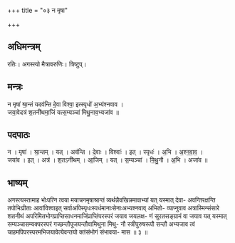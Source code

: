 +++
title = "०३ न मृषा"

+++
## अधिमन्त्रम्
रतिः। अगस्त्यो मैत्रावरुणिः। त्रिष्टुप्।

## मन्त्रः
न मृषा॑ श्रा॒न्तं यदव॑न्ति दे॒वा विश्वा॒ इत्स्पृधो॑ अ॒भ्य॑श्नवाव ।  
जया॒वेदत्र॑ श॒तनी॑थमा॒जिं यत्स॒म्यञ्चा॑ मिथु॒नाव॒भ्यजा॑व ॥

## पदपाठः
न । मृषा॑ । श्रा॒न्तम् । यत् । अव॑न्ति । दे॒वाः । विश्वाः॑ । इत् । स्पृधः॑ । अ॒भि । अ॒श्न॒वा॒व॒ ।  
जया॑व । इत् । अत्र॑ । श॒तऽनी॑थम् । आ॒जिम् । यत् । स॒म्यञ्चा॑ । मि॒थु॒नौ । अ॒भि । अजा॑व ॥

## भाष्यम्
अगस्त्यस्तामाह भोःपत्नि त्वया मयाचनमृषाश्रान्तं व्यर्थन्नैवखिन्नमावाभ्यां यत् यस्मात् देवा- अवन्तिरक्षन्ति तपोभिःप्रीताः आवांविश्वाइत् सर्वाअपिस्पृधःस्पर्धमानाःसेनाःअभ्यश्नवाव् अभितो- व्याप्नुवाव अत्रास्मिन्संसारे शतनीथं अपरिमितभोगप्राप्तिसाधनमाजिंप्राप्तिंपरस्परं जयाव जयलक्ष- णं सुरतसङ्ग्रामं वा जयाव यत् यस्मात् सम्यञ्चासम्यक्परस्परं गच्छन्तौपूजयन्तौवामिथुना मिथु- नौ स्त्रीपुरुषरूपौ सन्तौ अभ्यजाव त्वं चाहमपिपरस्परमभिजयावेत्येवन्तयो क्तंसंभोगं संभावया- मास ॥ ३ ॥